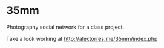 # 35mm
Photography social network for a class project. 


Take a look working at http://alextorres.me/35mm/index.php
